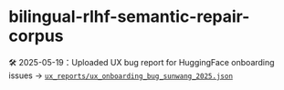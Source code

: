 # bilingual-rlhf-semantic-repair-corpus

🛠️ 2025-05-19：Uploaded UX bug report for HuggingFace onboarding issues → [`ux_reports/ux_onboarding_bug_sunwang_2025.json`](ux_reports/ux_onboarding_bug_sunwang_2025.json)
